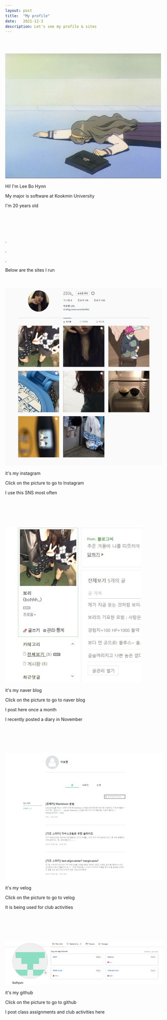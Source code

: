 ```yaml
---
layout: post
title:  "My profile"
date:   2021-12-3
description: Let's see my profile & sites
---
```


<br><br>
<p class="picture"><img src="/assets/img/profile.jfif" alt=""></p>
<p class="gittext">Hi! I'm Lee Bo Hynn</p>
<p class="gittext">My major is software at Kookmin University</p>
<p class="gittext">I'm 20 years old</p>
<br><br><br><br>
<p class="rmx">.</p>
<p class="rmx">.</p>
<p class="rmx">.</p>
<p class="listtitle">Below are the sites I run</p>
<br><br>
<a href="https://www.instagram.com/250b_/" targe="_blank">
    <img class="picture" src="/assets/img/instagram.JPG" alt="" >
</a>
<p class="gittext">it's my instagram</p>
<p class="gittext">Click on the picture to go to Instagram</p>
<p class="gittext">I use this SNS most often</p>
<br><br><br><br><br>
<a href="https://blog.naver.com/bohhh_" targe="_blank">
    <img class="picture" src="/assets/img/blog.JPG" alt="" >
</a>
<p class="gittext">it's my naver blog</p>
<p class="gittext">Click on the picture to go to naver blog</p>
<p class="gittext">I post here once a month</p>
<p class="gittext">I recently posted a diary in November</p>
<br><br><br><br><br>
<a href="https://velog.io/@bohhh_" targe="_blank">
    <img class="picture" src="/assets/img/velog.JPG" alt="" >
</a>
<p class="gittext">it's my velog</p>
<p class="gittext">Click on the picture to go to velog</p>
<p class="gittext">It is being used for club activities</p> 
<br><br><br><br><br>
<a href="https://github.com/" targe="_blank">
    <img class="picture" src="/assets/img/githubprofile.JPG" alt="" >
</a>
<p class="gittext">it's my github</p>
<p class="gittext">Click on the picture to go to github</p>
<p class="gittext">I post class assignments and club activities here</p>
<br><br><br><br>